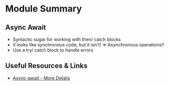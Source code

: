 # Module Summary

## Async Await

- Syntactic sugar for working with then/ catch blocks
- It looks like synchronous code, but it isn't! => Asynchronous operations!!
- Use a try/ catch block to handle errors

## Useful Resources & Links

- [Async-await - More Details](https://developer.mozilla.org/en-US/docs/Web/JavaScript/Reference/Statements/async_function)
